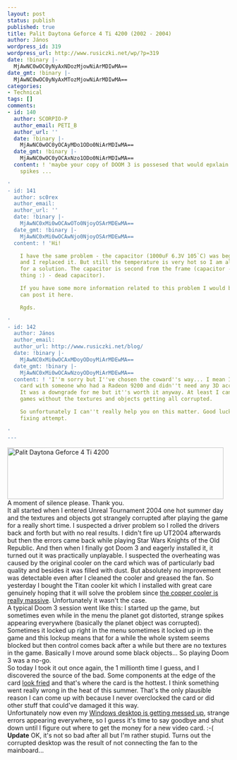 ```yaml
---
layout: post
status: publish
published: true
title: Palit Daytona Geforce 4 Ti 4200 (2002 - 2004)
author: János
wordpress_id: 319
wordpress_url: http://www.rusiczki.net/wp/?p=319
date: !binary |-
  MjAwNC0wOC0yNyAxNDozMjowNiArMDIwMA==
date_gmt: !binary |-
  MjAwNC0wOC0yNyAxMTozMjowNiArMDIwMA==
categories:
- Technical
tags: []
comments:
- id: 140
  author: SCORPIO-P
  author_email: PETI_B
  author_url: ''
  date: !binary |-
    MjAwNC0wOC0yOCAyMDo1ODo0NiArMDIwMA==
  date_gmt: !binary |-
    MjAwNC0wOC0yOCAxNzo1ODo0NiArMDIwMA==
  content: ! 'maybe your copy of DOOM 3 is possesed that would epxlain the strange
    spikes ...

'
- id: 141
  author: sc0rex
  author_email: 
  author_url: ''
  date: !binary |-
    MjAwNC0xMi0wOCAwOTo0NjoyOSArMDEwMA==
  date_gmt: !binary |-
    MjAwNC0xMi0wOCAwNjo0NjoyOSArMDEwMA==
  content: ! 'Hi!

    I have the same problem - the capacitor (1000uF 6.3V 105`C) was begining to leak
    and I replaced it. But still the temperature is very hot so I am also looking
    for a solution. The capacitor is second from the frame (capacitor - wired round
    thing :) - dead capacitor).

    If you have some more information related to this problem I would be glad if you
    can post it here.

    Rgds.

'
- id: 142
  author: János
  author_email: 
  author_url: http://www.rusiczki.net/blog/
  date: !binary |-
    MjAwNC0xMi0wOCAxMDoyODoyMiArMDEwMA==
  date_gmt: !binary |-
    MjAwNC0xMi0wOCAwNzoyODoyMiArMDEwMA==
  content: ! 'I''m sorry but I''ve chosen the coward''s way... I mean I traded this
    card with someone who had a Radeon 9200 and didn''t need any 3D acceleration.
    It was a downgrade for me but it''s worth it anyway. At least I can play some
    games without the textures and objects getting all corrupted.

    So unfortunately I can''t really help you on this matter. Good luck with your
    fixing attempt.

'
---
```

<p><img src="http://www.rusiczki.net/blog/blogpics/palit_daytona_small.jpg" width="490" height="117" border="0" alt="Palit Daytona Geforce 4 Ti 4200" class="image" /><br />
A moment of silence please. Thank you.<br />
It all started when I entered Unreal Tournament 2004 one hot summer day and the textures and objects got strangely corrupted after playing the game for a really short time. I suspected a driver problem so I rolled the drivers back and forth but with no real results. I didn't fire up UT2004 afterwards but then the errors came back while playing Star Wars Knights of the Old Republic. And then when I finally got Doom 3 and eagerly installed it, it turned out it was practically unplayable. I suspected the overheating was caused by the original cooler on the card which was of particularly bad quality and besides it was filled with dust. But absolutely no improvement was detectable even after I cleaned the cooler and greased the fan. So yesterday I bought the Titan cooler kit which I installed with great care genuinely hoping that it will solve the problem since <a href="http://www.rusiczki.net/blog/blogpics/palit_daytona.php" onclick="window.open('http://www.rusiczki.net/blog/blogpics/palit_daytona.php','popup','width=799,height=446,scrollbars=no,resizable=no,toolbar=no,directories=no,location=no,menubar=no,status=no,left=0,top=0'); return false">the copper cooler is really massive</a>. Unfortunately it wasn't the case.<br />
A typical Doom 3 session went like this: I started up the game, but sometimes even while in the menu the planet got distorted, strange spikes appearing everywhere (basically the planet object was corrupted). Sometimes it locked up right in the menu sometimes it locked up in the game and this lockup means that for a while the whole system seems blocked but then control comes back after a while but there are no textures in the game. Basically I move around some black objects... So playing Doom 3 was a no-go.<br />
So today I took it out once again, the 1 millionth time I guess, and I discovered the source of the bad. Some components at the edge of the card <a href="http://www.rusiczki.net/blog/blogpics/palit_daytona_fried_components.php" onclick="window.open('http://www.rusiczki.net/blog/blogpics/palit_daytona_fried_components.php','popup','width=860,height=716,scrollbars=no,resizable=no,toolbar=no,directories=no,location=no,menubar=no,status=no,left=0,top=0'); return false">look fried</a> and that's where the card is the hottest. I think something went really wrong in the heat of this summer. That's the only plausible reason I can come up with because I never overclocked the card or did other stuff that could've damaged it this way.<br />
Unfortunately now even my <a href="http://www.rusiczki.net/blog/blogpics/palit_daytona_corrupted_desktop.php" onclick="window.open('http://www.rusiczki.net/blog/blogpics/palit_daytona_corrupted_desktop.php','popup','width=1152,height=837,scrollbars=no,resizable=no,toolbar=no,directories=no,location=no,menubar=no,status=no,left=0,top=0'); return false">Windows desktop is getting messed up</a>, strange errors appearing everywhere, so I guess it's time to say goodbye and shut down until I figure out where to get the money for a new video card. :-(<br />
<b>Update</b> OK, it's not so bad after all but I'm rather stupid. Turns out the corrupted desktop was the result of not connecting the fan to the mainboard...</p>
